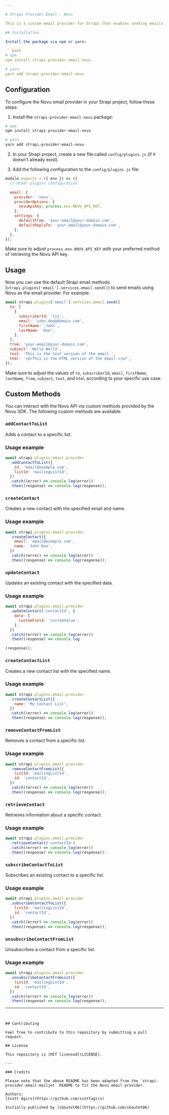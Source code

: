```yaml
---

# Strapi Provider Email - Novu

This is a custom email provider for Strapi that enables sending emails using Novu as the email service.

## Installation

Install the package via npm or yarn:

```bash
# npm
npm install strapi-provider-email-novu

# yarn
yarn add strapi-provider-email-novu
```

## Configuration

To configure the Novu email provider in your Strapi project, follow these steps:

1. Install the `strapi-provider-email-novu` package:

```bash
# npm
npm install strapi-provider-email-novu

# yarn
yarn add strapi-provider-email-novu
```

2. In your Strapi project, create a new file called `config/plugins.js` (if it doesn't already exist).

3. Add the following configuration to the `config/plugins.js` file:

```javascript
module.exports = ({ env }) => ({
  // Other plugins configuration

  email: {
    provider: 'novu',
    providerOptions: {
      novuApiKey: process.env.NOVU_API_KEY,
    },
    settings: {
      defaultFrom: 'your-email@your-domain.com',
      defaultReplyTo: 'your-email@your-domain.com',
    },
  },
});
```

Make sure to adjust `process.env.NOVU_API_KEY` with your preferred method of retrieving the Novu API key.

## Usage

Now you can use the default Strapi email methods (`strapi.plugins['email'].services.email.send()`) to send emails using Novu as the email provider. For example:

```javascript
await strapi.plugins['email'].services.email.send({
  to: [
    {
      subscriberId: '111',
      email: 'john.doe@domain.com',
      firstName: 'John',
      lastName: 'Doe',
    },
  ],
  from: 'your-email@your-domain.com',
  subject: 'Hello World',
  text: 'This is the text version of the email.',
  html: '<p>This is the HTML version of the email.</p>',
});
```

Make sure to adjust the values of `to`, `subscriberId`, `email`, `firstName`, `lastName`, `from`, `subject`, `text`, and `html` according to your specific use case.

## Custom Methods

You can interact with the Novu API via custom methods provided by the Novu SDK. The following custom methods are available:

### `addContactToList`

Adds a contact to a specific list.

### Usage example

```javascript
await strapi.plugins.email.provider
  .addContactToList({
    id: 'email@example.com',
    listId: 'mailingListId',
  })
  .catch((error) => console.log(error))
  .then((response) => console.log(response));
```

### `createContact`

Creates a new contact with the specified email and name.

### Usage example

```javascript
await strapi.plugins.email.provider
  .createContact({
    email: 'email@example.com',
    name: 'John Doe',
  })
  .catch((error) => console.log(error))
  .then((response) => console.log(response));
```

### `updateContact`

Updates an existing contact with the specified data.

### Usage example

```javascript
await strapi.plugins.email.provider
  .updateContact('contactId', {
    data: {
      customField: 'customValue',
    },
  })
  .catch((error) => console.log(error))
  .then((response) => console.log

(response));
```

### `createContactList`

Creates a new contact list with the specified name.

### Usage example

```javascript
await strapi.plugins.email.provider
  .createContactList({
    name: 'My Contact List',
  })
  .catch((error) => console.log(error))
  .then((response) => console.log(response));
```

### `removeContactFromList`

Removes a contact from a specific list.

### Usage example

```javascript
await strapi.plugins.email.provider
  .removeContactFromList({
    listId: 'mailingListId',
    id: 'contactId',
  })
  .catch((error) => console.log(error))
  .then((response) => console.log(response));
```

### `retrieveContact`

Retrieves information about a specific contact.

### Usage example

```javascript
await strapi.plugins.email.provider
  .retrieveContact('contactId')
  .catch((error) => console.log(error))
  .then((response) => console.log(response));
```

### `subscribeContactToList`

Subscribes an existing contact to a specific list.

### Usage example

```javascript
await strapi.plugins.email.provider
  .subscribeContactToList({
    listId: 'mailingListId',
    id: 'contactId',
  })
  .catch((error) => console.log(error))
  .then((response) => console.log(response));
```

### `unsubscribeContactFromList`

Unsubscribes a contact from a specific list.

### Usage example

```javascript
await strapi.plugins.email.provider
  .unsubscribeContactFromList({
    listId: 'mailingListId',
    id: 'contactId',
  })
  .catch((error) => console.log(error))
  .then((response) => console.log(response));
```

---
```


## Contributing

Feel free to contribute to this repository by submitting a pull request.

## License

This repository is [MIT licensed](LICENSE).

---

### Credits

Please note that the above README has been adapted from the `strapi-provider-email-mailjet` README to fit the Novu email provider.

Authors:
[Scott Agirs](https://github.com/scottagirs)

Initially published by [sboutet06](https://github.com/sboutet06)
